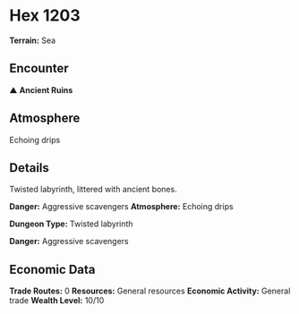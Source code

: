 # Hex 1203

**Terrain:** Sea

## Encounter
▲ **Ancient Ruins**

## Atmosphere
Echoing drips

## Details
Twisted labyrinth, littered with ancient bones.

**Danger:** Aggressive scavengers
**Atmosphere:** Echoing drips



**Dungeon Type:** Twisted labyrinth

**Danger:** Aggressive scavengers

## Economic Data
**Trade Routes:** 0
**Resources:** General resources
**Economic Activity:** General trade
**Wealth Level:** 10/10
